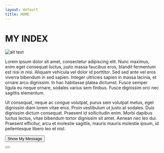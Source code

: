 ```yaml
---
layout: default
title: HOME
---
```


# MY INDEX
![alt text](https://scontent.fphl2-1.fna.fbcdn.net/v/t1.0-9/28576670_10155371965902544_9201992672083959850_n.jpg?oh=f12ad52b58f45eea20271c2b2582d182&oe=5B73A64A "GIMME YOUR MONEY")

Lorem ipsum dolor sit amet, consectetur adipiscing elit. Nunc maximus, enim eget consequat luctus, justo massa faucibus eros, blandit fermentum est nisi in nisi. Aliquam vehicula vel dolor id porttitor. Sed sed ante vel eros viverra bibendum in sed sapien. Integer ultricies sapien in massa lacinia, et ornare arcu dignissim. In hac habitasse platea dictumst. Fusce semper ligula eu neque ornare, sodales varius sem finibus. Fusce dignissim orci nec sagittis elementum.

Ut consequat, neque ac congue volutpat, purus sem volutpat metus, eget dignissim diam lorem vitae eros. Proin vestibulum ut justo at sodales. Duis dignissim dictum consequat. Praesent id sollicitudin enim. Morbi dapibus luctus lectus, vitae bibendum tortor dignissim sit amet. Aenean nec leo dui. Praesent efficitur, arcu et molestie sagittis, mauris mauris molestie ipsum, id pellentesque libero leo et nisl.


<button id="demo-show-snackbar" class="mdl-button mdl-js-button mdl-button--raised" type="button">Show My Message</button>
<div id="demo-snackbar-example" class="mdl-js-snackbar mdl-snackbar">
  <div class="mdl-snackbar__text"></div>
  <button class="mdl-snackbar__action" type="button"></button>
</div>
<script>
(function() {
  'use strict';
  var snackbarContainer = document.querySelector('#demo-snackbar-example');
  var showSnackbarButton = document.querySelector('#demo-show-snackbar');
  var handler = function(event) {
    showSnackbarButton.style.backgroundColor = '';
  };
  showSnackbarButton.addEventListener('click', function() {
    'use strict';
    showSnackbarButton.style.backgroundColor = '#' +
        Math.floor(Math.random() * 0xFFFFFF).toString(16);
    var data = {
      message: 'Thank you.',
      timeout: 2000,
      actionHandler: handler,
      actionText: 'Undo'
    };
    snackbarContainer.MaterialSnackbar.showSnackbar(data);
  });
}());
</script>